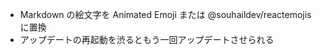 -   Markdown の絵文字を Animated Emoji または @souhaildev/reactemojis に置換
-   アップデートの再起動を渋るともう一回アップデートさせられる
